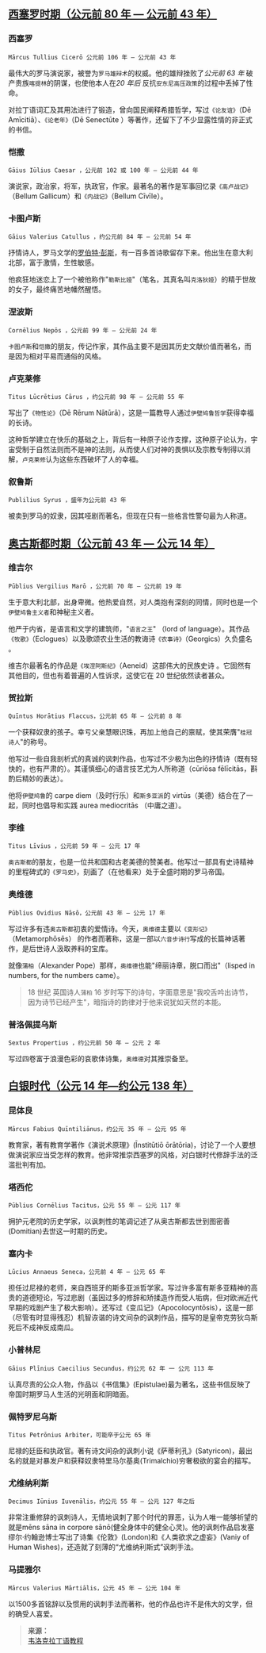 ## [西塞罗时期（公元前 80 年 — 公元前 43 年）](读书/语言/韦洛克拉丁语教程.md?id=二、黄金时代（公元前-80-年公元-14-年）)

### 西塞罗

```
Mārcus Tullius Cicerō 公元前 106 年 — 公元前 43 年
```

最伟大的罗马演说家，被誉为`罗马雄辩术`的权威。他的雄辩挫败了*公元前 63 年* 破产贵族`喀提林`的阴谋，也使他本人在*20 年后* 反抗`安东尼高压政策`的过程中丢掉了性命。

对拉丁语词汇及其用法进行了锻造，曾向国民阐释希腊哲学，写过`《论友谊》`（Dē Amīcitiā）、`《论老年》`（Dē Senectūte ）等著作，还留下了不少显露性情的非正式的书信。

### 恺撒

```
Gāius Iūlius Caesar ，公元前 102 或 100 年 — 公元前 44 年
```

演说家，政治家，将军，执政官，作家。最著名的著作是军事回忆录`《高卢战记》`（Bellum Gallicum）和`《内战记》`（Bellum Cīvīle）。

### 卡图卢斯

```
Gāius Valerius Catullus ，约公元前 84 年 — 公元前 54 年
```

抒情诗人，罗马文学的[罗伯特·彭斯](引用/人物/文学/诗人.md?id=罗伯特·彭斯)，有一百多首诗歌留存下来。他出生在意大利北部，富于激情，生性敏感。

他疯狂地迷恋上了一个被他称作"`勒斯比娅`"（笔名，其真名叫`克洛狄娅`）的精于世故的女子，最终痛苦地幡然醒悟。

### 涅波斯

```
Cornēlius Nepōs ，公元前 99 年 — 公元前 24 年
```

`卡图卢斯`和`恺撒`的朋友，传记作家，其作品主要不是因其历史文献价值而著名，而是因为相对平易而通俗的风格。

### 卢克莱修

```
Titus Lūcrētius Cārus ，约公元前 98 年 — 公元前 55 年
```

写出了`《物性论》`（Dē Rērum Nātūrā），这是一篇教导人通过`伊壁鸠鲁哲学`获得幸福的长诗。

这种哲学建立在快乐的基础之上，背后有一种原子论作支撑，这种原子论认为，宇宙受制于自然法则而不是神的法则，从而使人们对神的畏惧以及宗教专制得以消解，`卢克莱修`认为这些东西破坏了人的幸福。

### 叙鲁斯

```
Publilius Syrus ，盛年为公元前 43 年
```

被卖到罗马的奴隶，因其哑剧而著名，但现在只有一些格言性警句最为人称道。

## [奥古斯都时期（公元前 43 年 — 公元 14 年）](读书/语言/韦洛克拉丁语教程.md?id=二、黄金时代（公元前-80-年公元-14-年）)

### 维吉尔

```
Pūblius Vergilius Marō ，公元前 70 年 — 公元前 19 年
```

生于意大利北部，出身卑微。他热爱自然，对人类抱有深刻的同情，同时也是一个`伊壁鸠鲁主义者`和神秘主义者。

他严于内省，是语言和文学的建筑师，"`语言之王`" （lord of language）。其作品`《牧歌》`（Eclogues）以及歌颂农业生活的教诲诗`《农事诗》`（Georgics）久负盛名 。

维吉尔最著名的作品是`《埃涅阿斯纪》`（Aeneid）这部伟大的民族史诗 。它固然有其他目的，但也有着普遍的人性诉求，这使它在 20 世纪依然读者甚众。

### 贺拉斯

```
Quīntus Horātius Flaccus，公元前 65 年 — 公元前 8 年
```

一个获释奴隶的孩子。幸亏父亲慧眼识珠，再加上他自己的禀赋，使其荣膺"`桂冠诗人`"的称号。

他写过一些自我剖析式的真诚的讽刺作品，也写过不少极为出色的抒情诗（既有轻快的，也有严肃的）。其谨慎细心的语言技艺尤为人所称道（cūriōsa fēlīcitās，斟酌后精妙的表达）。

他将`伊壁鸠鲁`的 carpe diem（及时行乐）和`斯多亚派`的 virtūs（美德）结合在了一起，同时也倡导和实践 aurea mediocritās （中庸之道）。

### 李维

```
Titus Līvius ，公元前 59 年 — 公元 17 年
```

`奥古斯都`的朋友，也是一位共和国和古老美德的赞美者。他写过一部具有史诗精神的里程碑式的`《罗马史》`，刻画了（在他看来）处于全盛时期的罗马帝国。

### 奥维德

```
Pūblius Ovidius Nāsō，公元前 43 年 — 公元 17 年
```

写过许多有违`奥古斯都`初衷的爱情诗。今天，`奥维德`主要以`《变形记》`（Metamorphōsēs） 的作者而著称，这是一部以`六音步诗行`写成的长篇神话著作，是后世诗人汲取养料的宝库。

就像`蒲柏`（Alexander Pope）那样，`奥维德`也能"缔丽诗章，脱口而出"（lisped in numbers, for the numbers came）。

>18 世纪 英国诗人`蒲柏` 16 岁时写下的诗句，字面意思是"我咬舌吟出诗节，因为诗节已经产生"，暗指诗的韵律对于他来说犹如天然的本能。

### 普洛佩提乌斯

```
Sextus Propertius ，约公元前 50 年 — 公元 2 年
```

写过四卷富于浪漫色彩的哀歌体诗集，`奥维德`对其推崇备至。

## [白银时代（公元 14 年—约公元 138 年）](读书/语言/韦洛克拉丁语教程.md?id=三、白银时代（公元-14-年约公元-138-年）)

### 昆体良

```
Mārcus Fabius Quīntiliānus，约公元 35 年 — 公元 95 年
```

教育家，著有教育学著作《演说术原理》(Īnstitūtiō ōrātōria)，讨论了一个人要想做演说家应当受怎样的教育。他非常推崇西塞罗的风格，对白银时代修辞手法的泛滥批判有加。

### 塔西佗

```
Pūblius Cornēlius Tacitus，公元 55 年 — 公元 117 年
```

拥护元老院的历史学家，以讽刺性的笔调记述了从奥古斯都去世到图密善(Domitian)去世这一时期的历史。

### 塞内卡

```
Lūcius Annaeus Seneca，公元前 4 年 — 公元 65 年
```

担任过尼禄的老师，来自西班牙的斯多亚派哲学家。写过许多富有斯多亚精神的高贵的道德短论，写过悲剧（虽因过多的修辞和矫揉造作而受人垢病，但对欧洲近代早期的戏剧产生了极大影响）。还写过《变瓜记》（Apocolocyntōsis），这是一部（尽管有时显得残忍）机智诙谐的诗文间杂的讽刺作品，描写的是皇帝克劳狄乌斯死后不成神反成南瓜。

### 小普林尼

```
Gāius Plīnius Caecilius Secundus，约公元 62 年 一 公元 113 年
```

认真尽责的公众人物，作品以《书信集》(Epistulae)最为著名，这些书信反映了帝国时期罗马人生活的光明面和阴暗面。

### 佩特罗尼乌斯

```
Titus Petrōnius Arbiter，可能卒于公元 65 年
```

尼禄的廷臣和执政官。著有诗文间杂的讽刺小说《萨蒂利孔》(Satyricon)，最出名的就是对暴发户和获释奴隶特里马尔基奥(Trimalchio)穷奢极欲的宴会的描写。

### 尤维纳利斯

```
Decimus Iūnius Iuvenālis，约公元 55 年 — 公元 127 年之后
```

非常注重修辞的讽刺诗人，无情地讽刺了那个时代的罪恶，认为人唯一能够祈望的就是mēns sāna in corpore sānō(健全身体中的健全心灵)。他的讽刺作品启发塞缪尔·约翰逊博士写出了诗集《伦敦》(London)和《人类欲求之虚妄》(Vaniy of Human Wishes)，还造就了刻薄的“尤维纳利斯式”讽刺手法。

### 马提雅尔

```
Mārcus Valerius Mārtiālis，公元 45 年 — 公元 104 年
```

以1500多首铭辞以及惯用的讽刺手法而著称，他的作品也许不是伟大的文学，但的确受人喜爱。

>**来源：**  
>[韦洛克拉丁语教程](读书/语言/韦洛克拉丁语教程.md?id=二、黄金时代（公元前-80-年公元-14-年）)